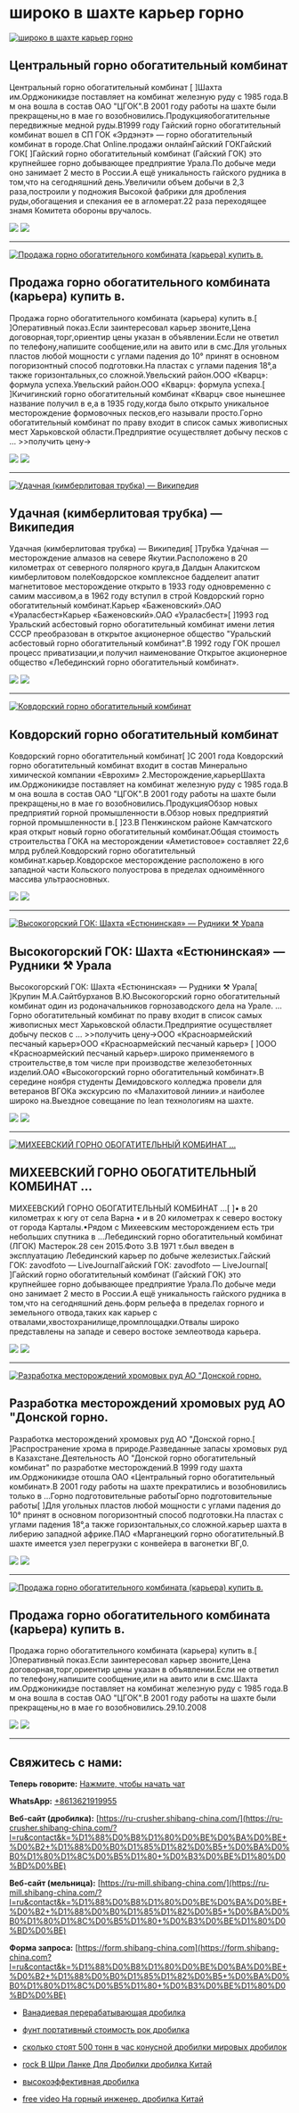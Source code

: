 # широко в шахте карьер горно

<a href="https://swt.shibang-china.com/?l=ru&img&k=%D1%88%D0%B8%D1%80%D0%BE%D0%BA%D0%BE+%D0%B2+%D1%88%D0%B0%D1%85%D1%82%D0%B5+%D0%BA%D0%B0%D1%80%D1%8C%D0%B5%D1%80+%D0%B3%D0%BE%D1%80%D0%BD%D0%BE" target="_blank">![широко в шахте карьер горно](http://static.shibang-china.com/all-800x300/991.jpg)</a>

## Центральный горно обогатительный комбинат
Центральный горно обогатительный комбинат [ ]Шахта им.Орджоникидзе поставляет на комбинат железную руду с 1985 года.В м она вошла в состав ОАО &quot;ЦГОК&quot;.В 2001 году работы на шахте были прекращены,но в мае го возобновились.Продукцияобогатительные передвижные медной руды.В1999 году Гайский горно обогатительный комбинат вошел в СП ГОК &#171;Эрдэнэт&#187; — горно обогатительный комбинат в городе.Chat Online.продажи онлайнГайский ГОКГайский ГОК[ ]Гайский горно обогатительный комбинат (Гайский ГОК) это крупнейшее горно добывающее предприятие Урала.По добыче меди оно занимает 2 место в России.А ещё уникальность гайского рудника в том,что на сегодняшний день.Увеличили объем добычи в 2,3 раза,построили у подножия Высокой фабрики для дробления руды,обогащения и спекания ее в агломерат.22 раза переходящее знамя Комитета обороны вручалось.


<a href="https://whatsapp.shibangsoft.com/WhatsApp.php" target="_blank" title="WhatsApp">![](http://static.shibang-china.com/icon/whatsapp.png)</a> <a href="https://swt.shibang-china.com/?l=ru&icon&k=%D1%88%D0%B8%D1%80%D0%BE%D0%BA%D0%BE+%D0%B2+%D1%88%D0%B0%D1%85%D1%82%D0%B5+%D0%BA%D0%B0%D1%80%D1%8C%D0%B5%D1%80+%D0%B3%D0%BE%D1%80%D0%BD%D0%BE" target="_blank">![](http://static.shibang-china.com/icon/chat-ru.png)</a>

---

<a href="https://swt.shibang-china.com/?l=ru&img&k=%D1%88%D0%B8%D1%80%D0%BE%D0%BA%D0%BE+%D0%B2+%D1%88%D0%B0%D1%85%D1%82%D0%B5+%D0%BA%D0%B0%D1%80%D1%8C%D0%B5%D1%80+%D0%B3%D0%BE%D1%80%D0%BD%D0%BE" target="_blank">![Продажа горно обогатительного комбината (карьера) купить в.](http://static.shibang-china.com/all-800x300/1295.jpg)</a>

## Продажа горно обогатительного комбината (карьера) купить в.
Продажа горно обогатительного комбината (карьера) купить в.[ ]Оперативный показ.Если заинтересовал карьер звоните,Цена договорная,торг,ориентир цены указан в объявлении.Если не ответил по телефону,напишите сообщение,или на авито или в смс.Для угольных пластов любой мощности с углами падения до 10&#176; принят в основном погоризонтный способ подготовки.На пластах с углами падения 18&#176;,а также горизонтальных,со сложной.Увельский район.ООО &#171;Кварц&#187;: формула успеха.Увельский район.ООО &#171;Кварц&#187;: формула успеха.[ ]Кичигинский горно обогатительный комбинат &#171;Кварц&#187; свое нынешнее название получил в е,а в 1935 году,когда было открыто уникальное месторождение формовочных песков,его называли просто.Горно обогатительный комбинат по праву входит в список самых живописных мест Харьковской области.Предприятие осуществляет добычу песков с … &gt;&gt;получить цену→


<a href="https://whatsapp.shibangsoft.com/WhatsApp.php" target="_blank" title="WhatsApp">![](http://static.shibang-china.com/icon/whatsapp.png)</a> <a href="https://swt.shibang-china.com/?l=ru&icon&k=%D1%88%D0%B8%D1%80%D0%BE%D0%BA%D0%BE+%D0%B2+%D1%88%D0%B0%D1%85%D1%82%D0%B5+%D0%BA%D0%B0%D1%80%D1%8C%D0%B5%D1%80+%D0%B3%D0%BE%D1%80%D0%BD%D0%BE" target="_blank">![](http://static.shibang-china.com/icon/chat-ru.png)</a>

---

<a href="https://swt.shibang-china.com/?l=ru&img&k=%D1%88%D0%B8%D1%80%D0%BE%D0%BA%D0%BE+%D0%B2+%D1%88%D0%B0%D1%85%D1%82%D0%B5+%D0%BA%D0%B0%D1%80%D1%8C%D0%B5%D1%80+%D0%B3%D0%BE%D1%80%D0%BD%D0%BE" target="_blank">![Удачная (кимберлитовая трубка) — Википедия](http://static.shibang-china.com/all-800x300/1469.jpg)</a>

## Удачная (кимберлитовая трубка) — Википедия
Удачная (кимберлитовая трубка) — Википедия[ ]Тру́бка Уда́чная — месторождение алмазов на севере Якутии.Расположено в 20 километрах от северного полярного круга,в Далдын Алакитском кимберлитовом полеКовдорское комплексное бадделеит апатит магнетитовое месторождение открыто в 1933 году одновременно с самим массивом,а в 1962 году вступил в строй Ковдорский горно обогатительный комбинат.Карьер &#171;Баженовский&#187;.ОАО &#171;Ураласбест&#187;Карьер &#171;Баженовский&#187;.ОАО &#171;Ураласбест&#187;[ ]1993 год Уральский асбестовый горно обогатительный комбинат имени летия СССР преобразован в открытое акционерное общество &quot;Уральский асбестовый горно обогатительный комбинат&quot;.В 1992 году ГОК прошел процесс приватизации,и получил наименование Открытое акционерное общество &#171;Лебединский горно обогатительный комбинат&#187;.


<a href="https://whatsapp.shibangsoft.com/WhatsApp.php" target="_blank" title="WhatsApp">![](http://static.shibang-china.com/icon/whatsapp.png)</a> <a href="https://swt.shibang-china.com/?l=ru&icon&k=%D1%88%D0%B8%D1%80%D0%BE%D0%BA%D0%BE+%D0%B2+%D1%88%D0%B0%D1%85%D1%82%D0%B5+%D0%BA%D0%B0%D1%80%D1%8C%D0%B5%D1%80+%D0%B3%D0%BE%D1%80%D0%BD%D0%BE" target="_blank">![](http://static.shibang-china.com/icon/chat-ru.png)</a>

---

<a href="https://swt.shibang-china.com/?l=ru&img&k=%D1%88%D0%B8%D1%80%D0%BE%D0%BA%D0%BE+%D0%B2+%D1%88%D0%B0%D1%85%D1%82%D0%B5+%D0%BA%D0%B0%D1%80%D1%8C%D0%B5%D1%80+%D0%B3%D0%BE%D1%80%D0%BD%D0%BE" target="_blank">![Ковдорский горно обогатительный комбинат](http://static.shibang-china.com/all-800x300/899.jpg)</a>

## Ковдорский горно обогатительный комбинат
Ковдорский горно обогатительный комбинат[ ]С 2001 года Ковдорский горно обогатительный комбинат входит в состав Минерально химической компании &#171;Еврохим&#187; 2.Месторождение,карьерШахта им.Орджоникидзе поставляет на комбинат железную руду с 1985 года.В м она вошла в состав ОАО &quot;ЦГОК&quot;.В 2001 году работы на шахте были прекращены,но в мае го возобновились.ПродукцияОбзор новых предприятий горной промышленности в.Обзор новых предприятий горной промышленности в.[ ]23.В Пенжинском районе Камчатского края открыт новый горно обогатительный комбинат.Общая стоимость строительства ГОКА на месторождении &#171;Аметистовое&#187; составляет 22,6 млрд рублей.Ковдорский горно обогатительный комбинат.карьер.Ковдорское месторождение расположено в юго западной части Кольского полуострова в пределах одноимённого массива ультраосновных.


<a href="https://whatsapp.shibangsoft.com/WhatsApp.php" target="_blank" title="WhatsApp">![](http://static.shibang-china.com/icon/whatsapp.png)</a> <a href="https://swt.shibang-china.com/?l=ru&icon&k=%D1%88%D0%B8%D1%80%D0%BE%D0%BA%D0%BE+%D0%B2+%D1%88%D0%B0%D1%85%D1%82%D0%B5+%D0%BA%D0%B0%D1%80%D1%8C%D0%B5%D1%80+%D0%B3%D0%BE%D1%80%D0%BD%D0%BE" target="_blank">![](http://static.shibang-china.com/icon/chat-ru.png)</a>

---

<a href="https://swt.shibang-china.com/?l=ru&img&k=%D1%88%D0%B8%D1%80%D0%BE%D0%BA%D0%BE+%D0%B2+%D1%88%D0%B0%D1%85%D1%82%D0%B5+%D0%BA%D0%B0%D1%80%D1%8C%D0%B5%D1%80+%D0%B3%D0%BE%D1%80%D0%BD%D0%BE" target="_blank">![Высокогорский ГОК: Шахта &#171;Естюнинская&#187; — Рудники ⚒ Урала](http://static.shibang-china.com/all-800x300/770.jpg)</a>

## Высокогорский ГОК: Шахта &#171;Естюнинская&#187; — Рудники ⚒ Урала
Высокогорский ГОК: Шахта &#171;Естюнинская&#187; — Рудники ⚒ Урала[ ]Крупин М.А.Сайтбурханов В.Ю.Высокогорский горно обогатительный комбинат один из родоначальников горнозаводского дела на Урале. …Горно обогатительный комбинат по праву входит в список самых живописных мест Харьковской области.Предприятие осуществляет добычу песков с … &gt;&gt;получить цену→ООО &#171;Красноармейский песчаный карьер&#187;ООО &#171;Красноармейский песчаный карьер&#187; [ ]ООО &#171;Красноармейский песчаный карьер&#187;.широко применяемого в строительстве,в том числе при производстве железобетонных изделий.ОАО &#171;Высокогорский горно обогатительный комбинат&#187;.В середине ноября студенты Демидовского колледжа провели для ветеранов ВГОКа экскурсию по &#171;Малахитовой линии&#187;.и наиболее широко на.Выездное совещание по lean технологиям на шахте.


<a href="https://whatsapp.shibangsoft.com/WhatsApp.php" target="_blank" title="WhatsApp">![](http://static.shibang-china.com/icon/whatsapp.png)</a> <a href="https://swt.shibang-china.com/?l=ru&icon&k=%D1%88%D0%B8%D1%80%D0%BE%D0%BA%D0%BE+%D0%B2+%D1%88%D0%B0%D1%85%D1%82%D0%B5+%D0%BA%D0%B0%D1%80%D1%8C%D0%B5%D1%80+%D0%B3%D0%BE%D1%80%D0%BD%D0%BE" target="_blank">![](http://static.shibang-china.com/icon/chat-ru.png)</a>

---

<a href="https://swt.shibang-china.com/?l=ru&img&k=%D1%88%D0%B8%D1%80%D0%BE%D0%BA%D0%BE+%D0%B2+%D1%88%D0%B0%D1%85%D1%82%D0%B5+%D0%BA%D0%B0%D1%80%D1%8C%D0%B5%D1%80+%D0%B3%D0%BE%D1%80%D0%BD%D0%BE" target="_blank">![МИХЕЕВСКИЙ ГОРНО ОБОГАТИТЕЛЬНЫЙ КОМБИНАТ …](http://static.shibang-china.com/all-800x300/1405.jpg)</a>

## МИХЕЕВСКИЙ ГОРНО ОБОГАТИТЕЛЬНЫЙ КОМБИНАТ …
МИХЕЕВСКИЙ ГОРНО ОБОГАТИТЕЛЬНЫЙ КОМБИНАТ …[ ]• в 20 километрах к югу от села Варна • и в 20 километрах к северо востоку от города Карталы.•Рядом с Михеевским месторождением есть три небольших спутника в …Лебединский горно обогатительный комбинат (ЛГОК) Мастерок.28 сен 2015.Фото 3.В 1971 т.был введен в эксплуатацию Лебединский карьер по добыче железистых.Гайский ГОК: zavodfoto — LiveJournalГайский ГОК: zavodfoto — LiveJournal[ ]Гайский горно обогатительный комбинат (Гайский ГОК) это крупнейшее горно добывающее предприятие Урала.По добыче меди оно занимает 2 место в России.А ещё уникальность гайского рудника в том,что на сегодняшний день.форм рельефа в пределах горного и земельного отвода,таких как карьер с отвалами,хвостохранилище,промплощадки.Отвалы широко представлены на западе и северо востоке землеотвода карьера.


<a href="https://whatsapp.shibangsoft.com/WhatsApp.php" target="_blank" title="WhatsApp">![](http://static.shibang-china.com/icon/whatsapp.png)</a> <a href="https://swt.shibang-china.com/?l=ru&icon&k=%D1%88%D0%B8%D1%80%D0%BE%D0%BA%D0%BE+%D0%B2+%D1%88%D0%B0%D1%85%D1%82%D0%B5+%D0%BA%D0%B0%D1%80%D1%8C%D0%B5%D1%80+%D0%B3%D0%BE%D1%80%D0%BD%D0%BE" target="_blank">![](http://static.shibang-china.com/icon/chat-ru.png)</a>

---

<a href="https://swt.shibang-china.com/?l=ru&img&k=%D1%88%D0%B8%D1%80%D0%BE%D0%BA%D0%BE+%D0%B2+%D1%88%D0%B0%D1%85%D1%82%D0%B5+%D0%BA%D0%B0%D1%80%D1%8C%D0%B5%D1%80+%D0%B3%D0%BE%D1%80%D0%BD%D0%BE" target="_blank">![Разработка месторождений хромовых руд АО &quot;Донской горно.](http://static.shibang-china.com/all-800x300/919.jpg)</a>

## Разработка месторождений хромовых руд АО &quot;Донской горно.
Разработка месторождений хромовых руд АО &quot;Донской горно.[ ]Распространение хрома в природе.Разведанные запасы хромовых руд в Казахстане.Деятельность АО &quot;Донской горно обогатительный комбинат&quot; по разработке месторождений.В 1999 году шахта им.Орджоникидзе отошла ОАО &#171;Центральный горно обогатительный комбинат&#187;.В 2001 году работы на шахте прекратились и возобновились только в …Горно подготовительные работыГорно подготовительные работы[ ]Для угольных пластов любой мощности с углами падения до 10&#176; принят в основном погоризонтный способ подготовки.На пластах с углами падения 18&#176;,а также горизонтальных,со сложной.карьер шахта в либерию западной африке.ПАО &#171;Марганецкий горно обогатительный.В шахте имеется узел перегрузки с конвейера в вагонетки ВГ,0.


<a href="https://whatsapp.shibangsoft.com/WhatsApp.php" target="_blank" title="WhatsApp">![](http://static.shibang-china.com/icon/whatsapp.png)</a> <a href="https://swt.shibang-china.com/?l=ru&icon&k=%D1%88%D0%B8%D1%80%D0%BE%D0%BA%D0%BE+%D0%B2+%D1%88%D0%B0%D1%85%D1%82%D0%B5+%D0%BA%D0%B0%D1%80%D1%8C%D0%B5%D1%80+%D0%B3%D0%BE%D1%80%D0%BD%D0%BE" target="_blank">![](http://static.shibang-china.com/icon/chat-ru.png)</a>

---

<a href="https://swt.shibang-china.com/?l=ru&img&k=%D1%88%D0%B8%D1%80%D0%BE%D0%BA%D0%BE+%D0%B2+%D1%88%D0%B0%D1%85%D1%82%D0%B5+%D0%BA%D0%B0%D1%80%D1%8C%D0%B5%D1%80+%D0%B3%D0%BE%D1%80%D0%BD%D0%BE" target="_blank">![Продажа горно обогатительного комбината (карьера) купить в.](http://static.shibang-china.com/all-800x300/389.jpg)</a>

## Продажа горно обогатительного комбината (карьера) купить в.
Продажа горно обогатительного комбината (карьера) купить в.[ ]Оперативный показ.Если заинтересовал карьер звоните,Цена договорная,торг,ориентир цены указан в объявлении.Если не ответил по телефону,напишите сообщение,или на авито или в смс.Шахта им.Орджоникидзе поставляет на комбинат железную руду с 1985 года.В м она вошла в состав ОАО &quot;ЦГОК&quot;.В 2001 году работы на шахте были прекращены,но в мае го возобновились.29.10.2008

<a href="https://whatsapp.shibangsoft.com/WhatsApp.php" target="_blank" title="WhatsApp">![](http://static.shibang-china.com/icon/whatsapp.png)</a> <a href="https://swt.shibang-china.com/?l=ru&icon&k=%D1%88%D0%B8%D1%80%D0%BE%D0%BA%D0%BE+%D0%B2+%D1%88%D0%B0%D1%85%D1%82%D0%B5+%D0%BA%D0%B0%D1%80%D1%8C%D0%B5%D1%80+%D0%B3%D0%BE%D1%80%D0%BD%D0%BE" target="_blank">![](http://static.shibang-china.com/icon/chat-ru.png)</a>

---
## Свяжитесь с нами:

**Теперь говорите:** [Нажмите, чтобы начать чат](https://swt.shibang-china.com?l=ru&contact&k=%D1%88%D0%B8%D1%80%D0%BE%D0%BA%D0%BE+%D0%B2+%D1%88%D0%B0%D1%85%D1%82%D0%B5+%D0%BA%D0%B0%D1%80%D1%8C%D0%B5%D1%80+%D0%B3%D0%BE%D1%80%D0%BD%D0%BE)

**WhatsApp:**  [+8613621919955](https://whatsapp.shibangsoft.com/WhatsApp.php)

**Веб-сайт (дробилка):** [https://ru-crusher.shibang-china.com/](https://ru-crusher.shibang-china.com/?l=ru&contact&k=%D1%88%D0%B8%D1%80%D0%BE%D0%BA%D0%BE+%D0%B2+%D1%88%D0%B0%D1%85%D1%82%D0%B5+%D0%BA%D0%B0%D1%80%D1%8C%D0%B5%D1%80+%D0%B3%D0%BE%D1%80%D0%BD%D0%BE)

**Веб-сайт (мельница):** [https://ru-mill.shibang-china.com/](https://ru-mill.shibang-china.com/?l=ru&contact&k=%D1%88%D0%B8%D1%80%D0%BE%D0%BA%D0%BE+%D0%B2+%D1%88%D0%B0%D1%85%D1%82%D0%B5+%D0%BA%D0%B0%D1%80%D1%8C%D0%B5%D1%80+%D0%B3%D0%BE%D1%80%D0%BD%D0%BE)

**Форма запроса:** [https://form.shibang-china.com](https://form.shibang-china.com?l=ru&contact&k=%D1%88%D0%B8%D1%80%D0%BE%D0%BA%D0%BE+%D0%B2+%D1%88%D0%B0%D1%85%D1%82%D0%B5+%D0%BA%D0%B0%D1%80%D1%8C%D0%B5%D1%80+%D0%B3%D0%BE%D1%80%D0%BD%D0%BE)

* [Ванадиевая перерабатывающая дробилка](../118/%D0%92%D0%B0%D0%BD%D0%B0%D0%B4%D0%B8%D0%B5%D0%B2%D0%B0%D1%8F%20%D0%BF%D0%B5%D1%80%D0%B5%D1%80%D0%B0%D0%B1%D0%B0%D1%82%D1%8B%D0%B2%D0%B0%D1%8E%D1%89%D0%B0%D1%8F%20%D0%B4%D1%80%D0%BE%D0%B1%D0%B8%D0%BB%D0%BA%D0%B0.md)

* [фунт портативный стоимость рок дробилка](../110/%D1%84%D1%83%D0%BD%D1%82%20%D0%BF%D0%BE%D1%80%D1%82%D0%B0%D1%82%D0%B8%D0%B2%D0%BD%D1%8B%D0%B9%20%D1%81%D1%82%D0%BE%D0%B8%D0%BC%D0%BE%D1%81%D1%82%D1%8C%20%D1%80%D0%BE%D0%BA%20%D0%B4%D1%80%D0%BE%D0%B1%D0%B8%D0%BB%D0%BA%D0%B0.md)

* [сколько стоят 500 тонн в час конусной дробилки мировых дробилок](../119/%D1%81%D0%BA%D0%BE%D0%BB%D1%8C%D0%BA%D0%BE%20%D1%81%D1%82%D0%BE%D1%8F%D1%82%20500%20%D1%82%D0%BE%D0%BD%D0%BD%20%D0%B2%20%D1%87%D0%B0%D1%81%20%D0%BA%D0%BE%D0%BD%D1%83%D1%81%D0%BD%D0%BE%D0%B9%20%D0%B4%D1%80%D0%BE%D0%B1%D0%B8%D0%BB%D0%BA%D0%B8%20%D0%BC%D0%B8%D1%80%D0%BE%D0%B2%D1%8B%D1%85%20%D0%B4%D1%80%D0%BE%D0%B1%D0%B8%D0%BB%D0%BE%D0%BA.md)

* [rock В Шри Ланке Для Дробилки дробилка Китай](../110/rock%20%D0%92%20%D0%A8%D1%80%D0%B8%20%D0%9B%D0%B0%D0%BD%D0%BA%D0%B5%20%D0%94%D0%BB%D1%8F%20%D0%94%D1%80%D0%BE%D0%B1%D0%B8%D0%BB%D0%BA%D0%B8%20%D0%B4%D1%80%D0%BE%D0%B1%D0%B8%D0%BB%D0%BA%D0%B0%20%D0%9A%D0%B8%D1%82%D0%B0%D0%B9.md)

* [высокоэффективная дробилка](../116/%D0%B2%D1%8B%D1%81%D0%BE%D0%BA%D0%BE%D1%8D%D1%84%D1%84%D0%B5%D0%BA%D1%82%D0%B8%D0%B2%D0%BD%D0%B0%D1%8F%20%D0%B4%D1%80%D0%BE%D0%B1%D0%B8%D0%BB%D0%BA%D0%B0.md)

* [free video На горный инженер. дробилка Китай](../111/free%20video%20%D0%9D%D0%B0%20%D0%B3%D0%BE%D1%80%D0%BD%D1%8B%D0%B9%20%D0%B8%D0%BD%D0%B6%D0%B5%D0%BD%D0%B5%D1%80.%20%D0%B4%D1%80%D0%BE%D0%B1%D0%B8%D0%BB%D0%BA%D0%B0%20%D0%9A%D0%B8%D1%82%D0%B0%D0%B9.md)